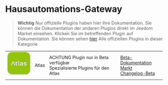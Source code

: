 
# Hausautomations-Gateway


>**Wichtig**
>Nur offizielle Plugins haben hier ihre Dokumentation. Sie können die Dokumentation der anderen Plugins direkt im Jeedom Market einsehen. Klicken Sie im betreffenden Plugin auf Dokumentation.
>Sie können sehen [hier](https://market.jeedom.com/index.php?v=d&p=market&type=plugin&categorie=home+automation+protocol) Alle offiziellen Plugins in dieser Kategorie


| | | | |
|--- | --- | --- | ---|
|<img src="atlas/beta/atlas_icon.png" class="pluginLogo" width="100" />|Atlas|ACHTUNG Plugin nur in Beta verfügbar<br/>Spezialisierte Plugins für den Atlas|[Beta-Dokumentation](atlas/beta/index.md)<br/>[Markt](https://market.jeedom.com/index.php?v=d&p=market_display&id=4195)<br/>[Changelog-Beta](atlas/beta/changelog.md)|
